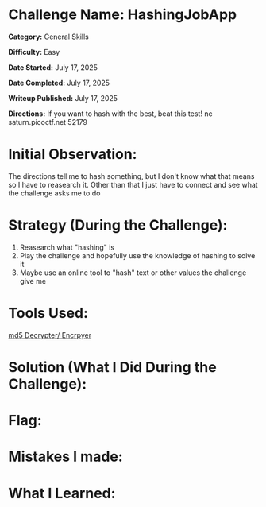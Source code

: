 # Challenge Name: HashingJobApp

**Category:** General Skills

**Difficulty:** Easy

**Date Started:** July 17, 2025

**Date Completed:** July 17, 2025

**Writeup Published:** July 17, 2025

**Directions:** If you want to hash with the best, beat this test! nc saturn.picoctf.net 52179

 # Initial Observation: 

The directions tell me to hash something, but I don't know what that means so I have to reasearch it. Other than that I just have to connect and see what the challenge asks me to do

 # Strategy (During the Challenge):
 1. Reasearch what "hashing" is
 2. Play the challenge and hopefully use the knowledge of hashing to solve it
 3. Maybe use an online tool to "hash" text or other values the challenge give me

 # Tools Used:

[md5 Decrypter/ Encrpyer](https://10015.io/tools/md5-encrypt-decrypt)

# Solution (What I Did During the Challenge): 


# Flag: 


# Mistakes I made:

   
# What I Learned:


